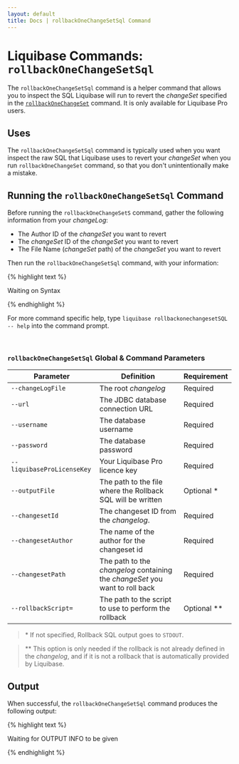 ```yaml
---
layout: default
title: Docs | rollbackOneChangeSetSql Command 
---
```


# Liquibase Commands: `rollbackOneChangeSetSql`
The `rollbackOneChangeSetSql` command is a helper command that allows you to inspect the SQL Liquibase will run to revert the *changeSet* specified in the [`rollbackOneChangeSet`](/documentation/rollbackonechangeset.html) command. It is only available for Liquibase Pro users.

## Uses
The `rollbackOneChangeSetSql` command is typically used when you want inspect the raw SQL that Liquibase uses to revert your *changeSet* when you run `rollbackOneChangeSet` command, so that you don't unintentionally make a mistake.

## Running the `rollbackOneChangeSetSql` Command
Before running the `rollbackOneChangeSetS` command, gather the following information from your *changeLog*:
- The Author ID of the *changeSet* you want to revert
- The *changeSet* ID of the *changeSet* you want to revert
- The File Name (*changeSet* path) of the *changeSet* you want to revert

Then run the `rollbackOneChangeSetSql` command, with your information:

{% highlight text %}

Waiting on Syntax

{% endhighlight %}

For more command specific help, type `liquibase rollbackonechangesetSQL -- help` into the command prompt.

<br />

### `rollbackOneChangeSetSql` Global & Command Parameters

 Parameter | Definition | Requirement
 --- | --- | ---
 `--changeLogFile` | The root *changelog* | Required
 `--url` | The JDBC database connection URL | Required
 `--username` | The database username | Required
 `--password` | The database password | Required
 `--liquibaseProLicenseKey` | Your Liquibase Pro licence key | Required
 `--outputFile` | The path to the file where the Rollback SQL will be written | Optional *
`--changesetId` |The changeset ID from the *changelog*. | Required
 `--changesetAuthor` | The name of the author for the changeset id | Required
 `--changesetPath` | The path to the *changelog* containing the *changeSet* you want to roll back | Required
 `--rollbackScript=` | The path to the script to use to perform the rollback | Optional **

> &#42; If not specified, Rollback SQL output goes to `STDOUT`.

> &#42;&#42; This option is only needed if the rollback is not already defined in the *changelog*, and if it is not a rollback that is automatically provided by Liquibase.

## Output
When successful, the `rollbackOneChangeSetSql` command produces the following output:

{% highlight text %}

Waiting for OUTPUT INFO to be given

{% endhighlight %}